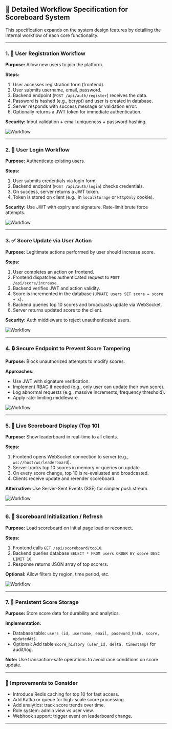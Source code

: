 ## 🧩 Detailed Workflow Specification for Scoreboard System

This specification expands on the system design features by detailing the internal workflow of each core functionality.

---

### 1. 👥 User Registration Workflow

**Purpose:** Allow new users to join the platform.

**Steps:**

1. User accesses registration form (frontend).
2. User submits username, email, password.
3. Backend endpoint (`POST /api/auth/register`) receives the data.
4. Password is hashed (e.g., bcrypt) and user is created in database.
5. Server responds with success message or validation error.
6. Optionally returns a JWT token for immediate authentication.

**Security:** Input validation + email uniqueness + password hashing.

![Workflow](user-registration-workflow.png)

---

### 2. 🔐 User Login Workflow

**Purpose:** Authenticate existing users.

**Steps:**

1. User submits credentials via login form.
2. Backend endpoint (`POST /api/auth/login`) checks credentials.
3. On success, server returns a JWT token.
4. Token is stored on client (e.g., in `localStorage` or `HttpOnly` cookie).

**Security:** Use JWT with expiry and signature. Rate-limit brute force attempts.

![Workflow](user-login-workflow.png)

---

### 3. ✅ Score Update via User Action

**Purpose:** Legitimate actions performed by user should increase score.

**Steps:**

1. User completes an action on frontend.
2. Frontend dispatches authenticated request to `POST /api/score/increase`.
3. Backend verifies JWT and action validity.
4. Score is incremented in the database (`UPDATE users SET score = score + x`).
5. Backend queries top 10 scores and broadcasts update via WebSocket.
6. Server returns updated score to the client.

**Security:** Auth middleware to reject unauthenticated users.

![Workflow](score-update-workflow.png)

---

### 4. 🔒 Secure Endpoint to Prevent Score Tampering

**Purpose:** Block unauthorized attempts to modify scores.

**Approaches:**

* Use JWT with signature verification.
* Implement RBAC if needed (e.g., only user can update their own score).
* Log abnormal requests (e.g., massive increments, frequency threshold).
* Apply rate-limiting middleware.

![Workflow](secure-endpoint-workflow.png)

---

### 5. 📡 Live Scoreboard Display (Top 10)

**Purpose:** Show leaderboard in real-time to all clients.

**Steps:**

1. Frontend opens WebSocket connection to server (e.g., `ws://host/ws/leaderboard`).
2. Server tracks top 10 scores in memory or queries on update.
3. On every score change, top 10 is re-evaluated and broadcasted.
4. Clients receive update and rerender scoreboard.

**Alternative:** Use Server-Sent Events (SSE) for simpler push stream.

![Workflow](live-scoreboard-display-workflow.png)

---

### 6. 📃 Scoreboard Initialization / Refresh

**Purpose:** Load scoreboard on initial page load or reconnect.

**Steps:**

1. Frontend calls `GET /api/scoreboard/top10`.
2. Backend queries database `SELECT * FROM users ORDER BY score DESC LIMIT 10`.
3. Response returns JSON array of top scorers.

**Optional:** Allow filters by region, time period, etc.

![Workflow](refresh-scoreboard-workflow.png)

---

### 7. 💾 Persistent Score Storage

**Purpose:** Store score data for durability and analytics.

**Implementation:**

* Database table: `users (id, username, email, password_hash, score, updatedAt)`.
* Optional: Add table `score_history (user_id, delta, timestamp)` for audit/log.

**Note:** Use transaction-safe operations to avoid race conditions on score update.

---

### 📌 Improvements to Consider

* Introduce Redis caching for top 10 for fast access.
* Add Kafka or queue for high-scale score processing.
* Add analytics: track score trends over time.
* Role system: admin view vs user view.
* Webhook support: trigger event on leaderboard change.

---
